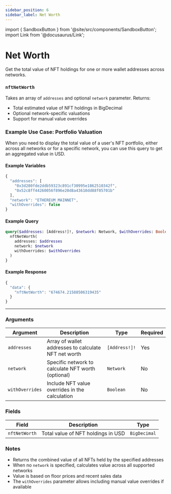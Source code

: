 ```yaml
---
sidebar_position: 6
sidebar_label: Net Worth
---
```


import { SandboxButton } from '@site/src/components/SandboxButton';
import Link from '@docusaurus/Link';

# Net Worth

Get the total value of NFT holdings for one or more wallet addresses across networks.


### `nftNetWorth`
Takes an array of `addresses` and optional `network` parameter. Returns:
* Total estimated value of NFT holdings in BigDecimal
* Optional network-specific valuations
* Support for manual value overrides


### Example Use Case: Portfolio Valuation

When you need to display the total value of a user's NFT portfolio, either across all networks or for a specific network, you can use this query to get an aggregated value in USD.

#### Example Variables

```js
{
  "addresses": [
    "0x3d280fde2ddb59323c891cf30995e1862510342f",
    "0x52c8ff44260056f896e20d8a43610dd88f05701b"
  ],
  "network": "ETHEREUM_MAINNET",
  "withOverrides": false
}
```

#### Example Query

```graphql
query($addresses: [Address!]!, $network: Network, $withOverrides: Boolean) {
  nftNetWorth(
    addresses: $addresses
    network: $network
    withOverrides: $withOverrides
  )
}
```

#### Example Response

```js
{
  "data": {
    "nftNetWorth": "674674.21588506319435"
  }
}
```

<SandboxButton/>

---

### Arguments

| Argument | Description | Type | Required |
| -------- | ----------- | ---- | -------- |
| `addresses` | Array of wallet addresses to calculate NFT net worth | `[Address!]!` | Yes |
| `network` | Specific network to calculate NFT worth (optional) | `Network` | No |
| `withOverrides` | Include NFT value overrides in the calculation | `Boolean` | No |

### Fields

| Field | Description | Type |
| ----- | ----------- | ---- |
| `nftNetWorth` | Total value of NFT holdings in USD | `BigDecimal` |

### Notes
- Returns the combined value of all NFTs held by the specified addresses
- When no `network` is specified, calculates value across all supported networks
- Value is based on floor prices and recent sales data
- The `withOverrides` parameter allows including manual value overrides if available